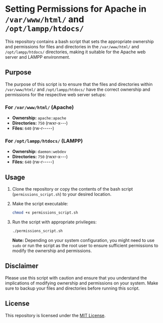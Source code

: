 # Setting Permissions for Apache in `/var/www/html/` and `/opt/lampp/htdocs/`

This repository contains a bash script that sets the appropriate ownership and permissions for files and directories in the `/var/www/html/` and `/opt/lampp/htdocs/` directories, making it suitable for the Apache web server and LAMPP environment.

## Purpose

The purpose of this script is to ensure that the files and directories within `/var/www/html/` and `/opt/lampp/htdocs/` have the correct ownership and permissions for the respective web server setups:

### For `/var/www/html/` (Apache)

- **Ownership:** `apache:apache`
- **Directories:** `750` (rwxr-x---)
- **Files:** `640` (rw-r-----)

### For `/opt/lampp/htdocs/` (LAMPP)

- **Ownership:** `daemon:webdev`
- **Directories:** `750` (rwxr-x---)
- **Files:** `640` (rw-r-----)

## Usage

1. Clone the repository or copy the contents of the bash script (`permissions_script.sh`) to your desired location.

2. Make the script executable:
   ```bash
   chmod +x permissions_script.sh
   ```

3. Run the script with appropriate privileges:
   ```bash
   ./permissions_script.sh
   ```

   **Note:** Depending on your system configuration, you might need to use `sudo` or run the script as the root user to ensure sufficient permissions to modify the ownership and permissions.

## Disclaimer

Please use this script with caution and ensure that you understand the implications of modifying ownership and permissions on your system. Make sure to backup your files and directories before running this script.

## License

This repository is licensed under the [MIT License](LICENSE).
